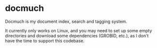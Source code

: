 # docmuch
Docmuch is my document index, search and tagging system.

It currently only works on Linux, and you may need to set up some empty directories and download some dependencies (GROBID, etc.), as I don't have the time to support this codebase.

